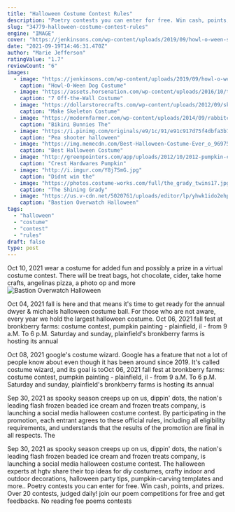 ```yaml
---
title: "Halloween Costume Contest Rules"
description: "Poetry contests you can enter for free. Win cash, points, and prizes. Over 20 contests, judged daily! join our poem competitions for free and get feedbacks. No reading fee poems contests"
slug: "34779-halloween-costume-contest-rules"
engine: "IMAGE"
cover: "https://jenkinsons.com/wp-content/uploads/2019/09/howl-o-ween-social.png"
date: "2021-09-19T14:46:31.470Z"
author: "Marie Jefferson"
ratingValue: "1.7"
reviewCount: "6"
images:
  - image: "https://jenkinsons.com/wp-content/uploads/2019/09/howl-o-ween-social.png"
    caption: "Howl-O-Ween Dog Costume"
  - image: "https://assets.horsenation.com/wp-content/uploads/2016/10/trinkethalloween2016.jpeg"
    caption: "7 Off-the-Wall Costume"
  - image: "https://dollarstorecrafts.com/wp-content/uploads/2012/09/skeleton-costume-contest-trophies-449x599.jpg"
    caption: "Make Skeleton Costume"
  - image: "https://modernfarmer.com/wp-content/uploads/2014/09/rabbitcostumehero.jpg"
    caption: "Bikini Bunnies The"
  - image: "https://i.pinimg.com/originals/e9/1c/91/e91c917d75f4dbfa3b77a25a08da845d.png"
    caption: "Pea shooter halloween"
  - image: "https://img.memecdn.com/Best-Halloween-Costume-Ever_o_96975.jpg"
    caption: "Best Halloween Costume"
  - image: "http://greenpointers.com/app/uploads/2012/10/2012-pumpkin-carving-contest-2-01-662x1024.jpg"
    caption: "Crest Hardwares Pumpkin"
  - image: "http://i.imgur.com/Y8j7SmG.jpg"
    caption: "Didnt win the"
  - image: "https://photos.costume-works.com/full/the_grady_twins17.jpg"
    caption: "The Shining Grady"
  - image: "https://us.v-cdn.net/5020761/uploads/editor/lp/yhwk1ido2ehp.jpg"
    caption: "Bastion Overwatch Halloween"
tags:
  - "halloween"
  - "costume"
  - "contest"
  - "rules"
draft: false
type: post
---
```


Oct 10, 2021 wear a costume for added fun and possibly a prize in a virtual costume contest. There will be treat bags, hot chocolate, cider, take home crafts, angelinas pizza, a photo op and more
![Bastion Overwatch Halloween](https://us.v-cdn.net/5020761/uploads/editor/lp/yhwk1ido2ehp.jpg "Bastion Overwatch Halloween")

Oct 04, 2021 fall is here and that means it&#39;s time to get ready for the annual dwyer &amp; michaels halloween costume ball. For those who are not aware, every year we hold the largest halloween costume. Oct 06, 2021 fall fest at bronkberry farms: costume contest, pumpkin painting - plainfield, il - from 9 a.M. To 6 p.M. Saturday and sunday, plainfield&#39;s bronkberry farms is hosting its annual
<!--inArticleAds-->

<!--galleryOne-->

Oct 08, 2021 google's costume wizard. Google has a feature that not a lot of people know about even though it has been around since 2019. It's called costume wizard, and its goal is toOct 06, 2021 fall fest at bronkberry farms: costume contest, pumpkin painting - plainfield, il - from 9 a.M. To 6 p.M. Saturday and sunday, plainfield's bronkberry farms is hosting its annual
<!--inArticleAds-->

<!--galleryTwo-->

Sep 30, 2021 as spooky season creeps up on us, dippin' dots, the nation's leading flash frozen beaded ice cream and frozen treats company, is launching a social media halloween costume contest. By participating in the promotion, each entrant agrees to these official rules, including all eligibility requirements, and understands that the results of the promotion are final in all respects. The
<!--galleryThree-->

Sep 30, 2021 as spooky season creeps up on us, dippin' dots, the nation's leading flash frozen beaded ice cream and frozen treats company, is launching a social media halloween costume contest. The halloween experts at hgtv share their top ideas for diy costumes, crafty indoor and outdoor decorations, halloween party tips, pumpkin-carving templates and more.. Poetry contests you can enter for free. Win cash, points, and prizes. Over 20 contests, judged daily! join our poem competitions for free and get feedbacks. No reading fee poems contests